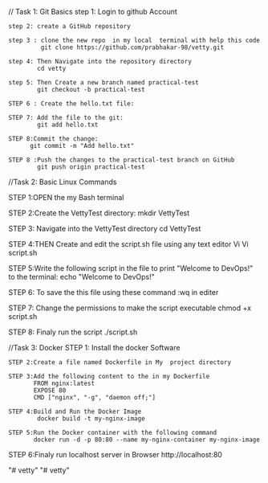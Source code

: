 //
Task 1: Git Basics
    step 1:  Login to github Account

    step 2: create a GitHub repository 

    step 3 : clone the new repo  in my local  terminal with help this code
             git clone https://github.com/prabhakar-98/vetty.git

    step 4: Then Navigate into the repository directory
            cd vetty

    step 5: Then Create a new branch named practical-test 
            git checkout -b practical-test

    STEP 6 : Create the hello.txt file:

    STEP 7: Add the file to the git:
            git add hello.txt

    STEP 8:Commit the change:
          git commit -m "Add hello.txt"
          
    STEP 8 :Push the changes to the practical-test branch on GitHub
            git push origin practical-test

  
//Task 2: Basic Linux Commands

  STEP 1:OPEN the my Bash terminal

  STEP 2:Create the VettyTest directory:
       mkdir VettyTest

  STEP 3: Navigate into the VettyTest directory
        cd VettyTest

  STEP 4:THEN Create and edit the script.sh file using any text editor Vi
       Vi script.sh

  STEP 5:Write the following script in the file to print "Welcome to DevOps!" to the terminal:
       echo "Welcome to DevOps!"

 STEP 6: To save the this file using these command
        :wq in editer
        
 STEP 7:  Change the permissions to make the script executable
        chmod +x script.sh

 STEP 8: Finaly run the script
        ./script.sh




//Task 3: Docker
    STEP 1: Install the docker Software

    STEP 2:Create a file named Dockerfile in My  project directory

    STEP 3:Add the following content to the in my Dockerfile
           FROM nginx:latest
           EXPOSE 80
           CMD ["nginx", "-g", "daemon off;"]

    STEP 4:Build and Run the Docker Image
            docker build -t my-nginx-image 

    STEP 5:Run the Docker container with the following command
           docker run -d -p 80:80 --name my-nginx-container my-nginx-image

   STEP 6:Finaly run localhost server in Browser
           http://localhost:80
    
        
 

"# vetty" 
"# vetty" 
